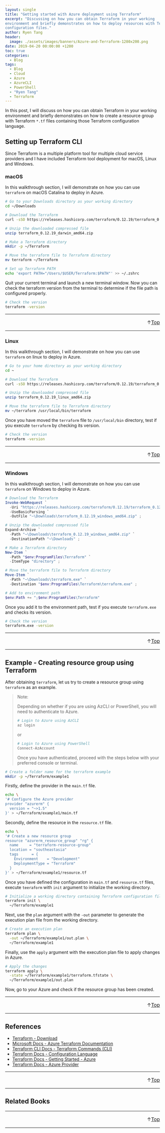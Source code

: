 ```yaml
---
layout: single
title: "Getting started with Azure deployment using Terraform"
excerpt: "Discussing on how you can obtain Terraform in your working
environment and briefly demonstrates on how to deploy resources with Terraform
configuration files."
author: Ryen Tang
header:
  image: ./assets/images/banners/Azure-and-Terraform-1280x200.png
date: 2019-04-20 00:00:00 +1200
toc: true
categories: 
  - Blog
tags:
  - Blog
  - Cloud
  - Azure
  - AzureCLI
  - PowerShell
  - "Ryen Tang"
  - Terraform
---
```


In this post, I will discuss on how you can obtain Terraform in your working
environment and briefly demonstrates on how to create a resource group with
Terraform `*.tf` files containing those Terraform configuration language.

## Setting up Terraform CLI

Since Terraform is a multiple platform tool for multiple cloud service
providers and I have included Terraform tool deployment for macOS, Linux and
Windows.

### macOS

In this walkthrough section, I will demonstrate on how you can use `terraform`
on macOS Catalina to deploy in Azure.

```sh
# Go to your Downloads directory as your working directory
cd ~/Downloads

# Download the Terraform
curl -sSO https://releases.hashicorp.com/terraform/0.12.19/terraform_0.12.19_darwin_amd64.zip

# Unzip the downloaded compressed file
unzip terraform_0.12.19_darwin_amd64.zip

# Make a Terraform directory
mkdir -p ~/Terraform

# Move the terraform file to Terraform directory
mv terraform ~/Terraform

# Set up Terraform PATH
echo 'export PATH="/Users/$USER/Terraform:$PATH"' >> ~/.zshrc
```

Quit your current terminal and launch a new terminal window. Now you can check
the terraform version from the terminal to determine if the file path is
configured properly.

```sh
# Check the version
terraform -version
```

<hr style='margin-top: 0.5em; margin-bottom: 0em; border-top: 1px solid #eaeaea'>
<p style='font-size: 16px; vertical-align: top; text-align: right;'>↑<a href='#top'>Top</a></p>

<!-- kiazhi.github.io - In-Article - Text & Image Advertisement -->
<ins class="adsbygoogle"
     style="display:block; text-align:center;"
     data-ad-layout="in-article"
     data-ad-format="fluid"
     data-ad-client="ca-pub-8419393181202253"
     data-ad-slot="9347590764"></ins>
<script>
     (adsbygoogle = window.adsbygoogle || []).push({});
</script>

<hr style='margin-top: 0.5em; margin-bottom: 0em; border-top: 1px solid #eaeaea'>

### Linux

In this walkthrough section, I will demonstrate on how you can use `terraform`
on linux to deploy in Azure.

```sh
# Go to your home directory as your working directory
cd ~

# Download the Terraform
curl -sSO https://releases.hashicorp.com/terraform/0.12.19/terraform_0.12.19_linux_amd64.zip

# Unzip the downloaded compressed file
unzip terraform_0.12.19_linux_amd64.zip

# Move the terraform file to Terraform directory
mv ~/terraform /usr/local/bin/terraform
```

Once you have moved the `terraform` file to `/usr/local/bin` directory, test if
you execute `terraform` by checking its version.

```sh
# Check the version
terraform -version
```

<hr style='margin-top: 0.5em; margin-bottom: 0em; border-top: 1px solid #eaeaea'>
<p style='font-size: 16px; vertical-align: top; text-align: right;'>↑<a href='#top'>Top</a></p>

<!-- kiazhi.github.io - In-Article - Text & Image Advertisement -->
<ins class="adsbygoogle"
     style="display:block; text-align:center;"
     data-ad-layout="in-article"
     data-ad-format="fluid"
     data-ad-client="ca-pub-8419393181202253"
     data-ad-slot="9347590764"></ins>
<script>
     (adsbygoogle = window.adsbygoogle || []).push({});
</script>

<hr style='margin-top: 0.5em; margin-bottom: 0em; border-top: 1px solid #eaeaea'>

### Windows

In this walkthrough section, I will demonstrate on how you can use `terraform`
on Windows to deploy in Azure.

```powershell
# Download the Terraform
Invoke-WebRequest `
  -Uri "https://releases.hashicorp.com/terraform/0.12.19/terraform_0.12.19_windows_amd64.zip" `
  -UseBasicParsing `
  -OutFile "~\Downloads\terraform_0.12.19_windows_amd64.zip" ;

# Unzip the downloaded compressed file
Expand-Archive `
  -Path "~\Downloads\terraform_0.12.19_windows_amd64.zip" `
  -DestinationPath "~\Downloads" ;

# Make a Terraform directory
New-Item `
  -Path "$env:ProgramFiles\Terraform" `
  -ItemType "directory" ;

# Move the terraform file to Terraform directory
Move-Item `
  -Path "~\Downloads\terraform.exe" `
  -Destination "$env:ProgramFiles\Terraform\terraform.exe" ;

# Add to environment path
$env:Path += ";$env:ProgramFiles\Terraform"
```

Once you add it to the environment path, test if you execute `terraform.exe`
and checks its version.

```sh
# Check the version
terraform.exe -version
```

<hr style='margin-top: 0.5em; margin-bottom: 0em; border-top: 1px solid #eaeaea'>
<p style='font-size: 16px; vertical-align: top; text-align: right;'>↑<a href='#top'>Top</a></p>

<!-- kiazhi.github.io - In-Article - Text & Image Advertisement -->
<ins class="adsbygoogle"
     style="display:block; text-align:center;"
     data-ad-layout="in-article"
     data-ad-format="fluid"
     data-ad-client="ca-pub-8419393181202253"
     data-ad-slot="9347590764"></ins>
<script>
     (adsbygoogle = window.adsbygoogle || []).push({});
</script>

<hr style='margin-top: 0.5em; margin-bottom: 0em; border-top: 1px solid #eaeaea'>

## Example - Creating resource group using Terraform

After obtaining `terraform`, let us try to create a resource group using
`terraform` as an example.

> Note:
>
> Depending on whether if you are using AzCLI or PowerShell, you will need to
> authenticate to Azure.
> ```sh
> # Login to Azure using AzCLI
> az login
> ```
> or
> ```powershell
> # Login to Azure using PowerShell
> Connect-AzAccount
> ````
> Once you have authenticated, proceed with the steps below with your preferred
> console or terminal.

```sh
# Create a folder name for the terraform example
mkdir -p ~/Terraform/example1
```

Firstly, define the provider in the `main.tf` file.

```sh
echo \
'# Configure the Azure provider
provider "azurerm" {
  version = "~>1.5"
}' > ~/Terraform/example1/main.tf
```

Secondly, define the resource in the `resource.tf` file.

```sh
echo \
'# Create a new resource group
resource "azurerm_resource_group" "rg" {
  name     = "terraform-resource-group"
  location = "southeastasia"
  tags      = {
    Environment    = "Development"
    DeploymentType = "Terraform"
  }
}' > ~/Terraform/example1/resource.tf
```

Once you have defined the configuration in `main.tf` and `resource.tf` files,
execute `teeraform` with `init` argument to initialize the working directory.

```sh
# Initialize a working directory containing Terraform configuration files
terraform init \
  ~/Terraform/example1
```

Next, use the `plan` argument with the `-out` parameter to generate the
execution plan file from the working directory.

```sh
# Create an execution plan
terraform plan \
  -out ~/Terraform/example1/out.plan \
  ~/Terraform/example1
```

Finally, use the `apply` argument with the execution plan file to apply
changes in Azure.

```sh
# Apply the changes
terraform apply \
  -state ~/Terraform/example1/terraform.tfstate \
  ~/Terraform/example1/out.plan
```

Now, go to your Azure and check if the resource group has been created.

<hr style='margin-top: 0.5em; margin-bottom: 0em; border-top: 1px solid #eaeaea'>
<p style='font-size: 16px; vertical-align: top; text-align: right;'>↑<a href='#top'>Top</a></p>

<!-- kiazhi.github.io - In-Article - Text & Image Advertisement -->
<ins class="adsbygoogle"
     style="display:block; text-align:center;"
     data-ad-layout="in-article"
     data-ad-format="fluid"
     data-ad-client="ca-pub-8419393181202253"
     data-ad-slot="9347590764"></ins>
<script>
     (adsbygoogle = window.adsbygoogle || []).push({});
</script>

<hr style='margin-top: 0.5em; margin-bottom: 0em; border-top: 1px solid #eaeaea'>

## References

- [Terraform - Download](https://www.terraform.io/downloads.html)
- [Microsoft Docs - Azure Terraform Documentation](https://docs.microsoft.com/en-us/azure/terraform/)
- [Terraform CLI Docs - Terraform Commands (CLI)](https://www.terraform.io/docs/commands/index.html)
- [Terraform Docs - Configuration Language](https://www.terraform.io/docs/configuration/index.html)
- [Terraform Docs - Getting Started - Azure](https://learn.hashicorp.com/terraform/azure/intro_az)
- [Terraform Docs - Azure Provider](https://www.terraform.io/docs/providers/azurerm/index.html)

<hr style='margin-top: 0.5em; margin-bottom: 0em; border-top: 1px solid #eaeaea'>
<p style='font-size: 16px; vertical-align: top; text-align: right;'>↑<a href='#top'>Top</a></p>

<!-- kiazhi.github.io - In-Article - Text & Image Advertisement -->
<ins class="adsbygoogle"
     style="display:block; text-align:center;"
     data-ad-layout="in-article"
     data-ad-format="fluid"
     data-ad-client="ca-pub-8419393181202253"
     data-ad-slot="9347590764"></ins>
<script>
     (adsbygoogle = window.adsbygoogle || []).push({});
</script>

<hr style='margin-top: 0.5em; margin-bottom: 0em; border-top: 1px solid #eaeaea'>

## Related Books

<div id="amzn-assoc-ad-f3a340a5-ce4d-4b4c-b409-c4c202ba7ffe"></div><script async src="//z-na.amazon-adsystem.com/widgets/onejs?MarketPlace=US&adInstanceId=f3a340a5-ce4d-4b4c-b409-c4c202ba7ffe"></script>

<hr style='margin-top: 0.5em; margin-bottom: 0em; border-top: 1px solid #eaeaea'>
<p style='font-size: 16px; vertical-align: top; text-align: right;'>↑<a href='#top'>Top</a></p>

<!-- kiazhi.github.io - In-Article - Text & Image Advertisement -->
<ins class="adsbygoogle"
     style="display:block; text-align:center;"
     data-ad-layout="in-article"
     data-ad-format="fluid"
     data-ad-client="ca-pub-8419393181202253"
     data-ad-slot="9347590764"></ins>
<script>
     (adsbygoogle = window.adsbygoogle || []).push({});
</script>

<hr style='margin-top: 0.5em; margin-bottom: 0em; border-top: 1px solid #eaeaea'>
